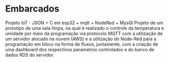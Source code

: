 # Embarcados
Projeto IoT - JSON + C em esp32 + mqtt + NodeRed + MysQl
Projeto de um prototipo de uma sala limpa, na qual é realizado o controle da temperatura e umidade por meio da programação via protocolo MQTT com a utilização de um servidor alocado na nuvem (AWS) e a utilização do Node-Red para a programação em bloco na forma de fluxos, juntamente, com a criação de uma dashboard dos respectivos parametros controlados e do banco de dados RDS do servidor.
